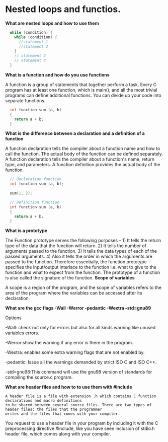 # Nested loops and functios.

**What are nested loops and how to use them**
``` C
  while (condition) {
    while (condition) {
      //statement 1
      //statement 2
    }
    // statement 3 
    // statement 4
  }
```
**What is a function and how do you use functions**

  A function is a group of statements that together perform a task.
  Every C program has at least one function, which is main(),
  and all the most trivial programs can define additional functions.
  You can divide up your code into separate functions.
  ``` C
    int function sum (a, b)
    {
      return a + b;
    }
  ```
**What is the difference between a declaration and a definition of a function**

  A function declaration tells the compiler about a function name and how to call the function.
  The actual body of the function can be defined separately.
  A function declaration tells the compiler about a function's name, return type, and parameters.
  A function definition provides the actual body of the function.
  ``` C
    // Declaration function
    int function sum (a, b);
    
    sum(1, 2);
  
    // Definition function
    int function sum (a, b)
    {
      return a + b;
    }
  ```
**What is a prototype**

  The Function prototype serves the following purposes – 
    1) It tells the return type of the data that the function will return. 
    2) It tells the number of arguments passed to the function. 
    3) It tells the data types of each of the passed arguments. 
    4) Also it tells the order in which the arguments are passed to the function.
    Therefore essentially, the function prototype specifies the input/output interlace to the function 
    i.e. what to give to the function and what to expect from the function.
    The prototype of a function is also called the signature of the function.
**Scope of variables**

  A scope is a region of the program, and the scope of variables refers to the area of
  the program where the variables can be accessed after its declaration.
  
**What are the gcc flags -Wall -Werror -pedantic -Wextra -std=gnu89**

  Options

  -Wall: check not only for errors but also for all kinds warning like unused variables errors.

  -Werror:show the warning if any error is there in the program.

  -Wextra: enables some extra warning flags that are not enabled by.

  -pedantic: Issue all the warnings demanded by strict ISO C and ISO C++.

  -std=gnu98:This command will use the gnu98 version of standards for compiling the source.c program.
  
  **What are header files and how to to use them with #include**
  
    A header file is a file with extension .h which contains C function declarations and macro definitions
    to be shared between several source files. There are two types of header files: the files that the programmer
    writes and the files that comes with your compiler.

  You request to use a header file in your program by including it with the C preprocessing directive #include,
  like you have seen inclusion of stdio.h header file, which comes along with your compiler.
